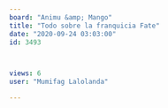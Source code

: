 ```yaml
---
board: "Animu &amp; Mango"
title: "Todo sobre la franquicia Fate"
date: "2020-09-24 03:03:00"
id: 3493



views: 6
user: "Mumifag Lalolanda"

---
```

